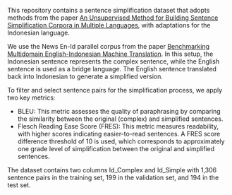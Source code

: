 This repository contains a sentence simplification dataset that adopts methods from the paper [An Unsupervised Method for Building Sentence Simplification Corpora in Multiple Languages](https://aclanthology.org/2021.findings-emnlp.22), with adaptations for the Indonesian language. 

We use the News En-Id parallel corpus from the paper [Benchmarking Multidomain English-Indonesian Machine Translation](https://aclanthology.org/2020.bucc-1.6). In this setup, the Indonesian sentence represents  the complex sentence, while the English sentence is used as a bridge language. The English sentence translated back into Indonesian to generate a simplified version.

To filter and select sentence pairs for the simplification process, we apply two key metrics:
- BLEU: This metric assesses the quality of paraphrasing by comparing the similarity between the original (complex) and simplified sentences.
- Flesch Reading Ease Score (FRES): This metric measures readability, with higher scores indicating easier-to-read sentences. A FRES score difference threshold of 10 is used, which corresponds to approximately one grade level of simplification between the original and simplified sentences.

The dataset contains two columns Id_Complex and Id_Simple with 1,306 sentence pairs in the training set, 199 in the validation set, and 194 in the test set.
